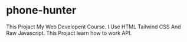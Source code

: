 # phone-hunter
This Projact My Web Developent Course.
I Use HTML Tailwind CSS And Raw Javascript.
This Projact learn how to work API.

